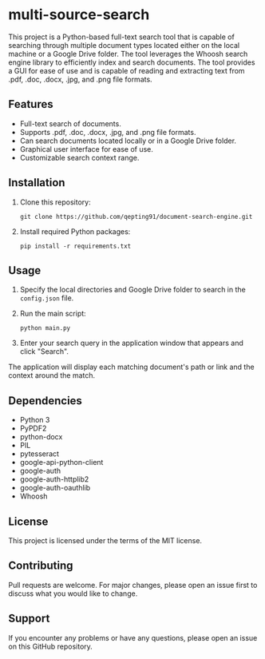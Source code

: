 # multi-source-search
This project is a Python-based full-text search tool that is capable of searching through multiple document types located either on the local machine or a Google Drive folder. The tool leverages the Whoosh search engine library to efficiently index and search documents. The tool provides a GUI for ease of use and is capable of reading and extracting text from .pdf, .doc, .docx, .jpg, and .png file formats.

## Features

- Full-text search of documents.
- Supports .pdf, .doc, .docx, .jpg, and .png file formats.
- Can search documents located locally or in a Google Drive folder.
- Graphical user interface for ease of use.
- Customizable search context range.

## Installation

1. Clone this repository:
    ```
    git clone https://github.com/qepting91/document-search-engine.git
    ```

2. Install required Python packages:
    ```
    pip install -r requirements.txt
    ```

## Usage

1. Specify the local directories and Google Drive folder to search in the `config.json` file.

2. Run the main script:
    ```
    python main.py
    ```

3. Enter your search query in the application window that appears and click "Search".

The application will display each matching document's path or link and the context around the match.

## Dependencies

- Python 3
- PyPDF2
- python-docx
- PIL
- pytesseract
- google-api-python-client
- google-auth
- google-auth-httplib2
- google-auth-oauthlib
- Whoosh

## License

This project is licensed under the terms of the MIT license.

## Contributing

Pull requests are welcome. For major changes, please open an issue first to discuss what you would like to change.

## Support

If you encounter any problems or have any questions, please open an issue on this GitHub repository.
